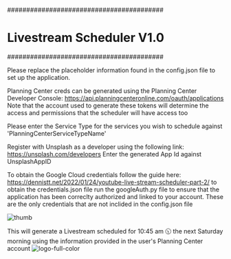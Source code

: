 #########################################
#      Livestream Scheduler V1.0        #
#########################################

Please replace the placeholder information found in the config.json file to set up the application.

Planning Center creds can be generated using the Planning Center Developer Console:
https://api.planningcenteronline.com/oauth/applications
Note that the account used to generate these tokens will determine the access and permissions that the scheduler will have access too

Please enter the Service Type for the services you wish to schedule against 'PlanningCenterServiceTypeName'

Register with Unsplash as a developer using the following link: https://unsplash.com/developers
Enter the generated App Id against UnsplashAppID

To obtain the Google Cloud credentials follow the guide here: https://dennistt.net/2022/01/24/youtube-live-stream-scheduler-part-2/ to obtain the credentials.json file
run the googleAuth.py file to ensure that the application has been correclty authorized and linked to your account. These are the only credentials that are not inclided in the config.json file

![thumb](https://github.com/user-attachments/assets/a7d3d525-052f-44a2-83f8-939ca4422474)

This will generate a Livestream scheduled for 10:45 am 🕥 the next Saturday morning using the information provided in the user's Planning Center account
![logo-full-color](https://github.com/user-attachments/assets/7ded16b1-4639-408c-860d-e5b8ab4e78bc)
